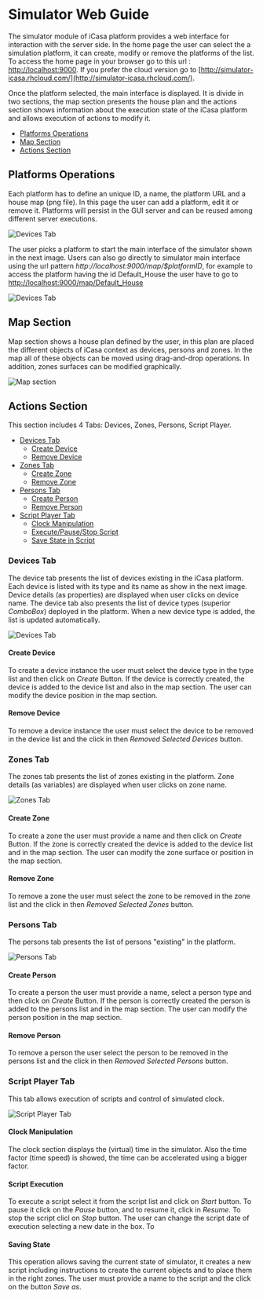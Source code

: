 # Simulator Web Guide

The simulator module of iCasa platform provides a web interface for interaction with the server side. In the home page the user can select the a simulation platform, it can create, modify or remove the platforms of the list. To access the home page in your browser go to this url : [http://localhost:9000](http://localhost:9000). If you prefer the cloud version go to [http://simulator-icasa.rhcloud.com/](http://simulator-icasa.rhcloud.com/).
    
Once the platform selected, the main interface is displayed. It is divide in two sections, the map section presents the house plan and the actions section shows information about the execution state of the iCasa platform and allows execution of actions to modify it.


- [Platforms Operations](#Platform)
- [Map Section](#Map)
- [Actions Section](#Actions)

<a name="Platform"></a> 
## Platforms Operations

Each platform has to define an unique ID, a name, the platform URL and a house map (png file). In this page the user can add a platform, edit it or remove it. Platforms will persist in the GUI server and can be reused among different server executions. 

![Devices Tab](guide/home-page.png "Device Tab")

The user picks a platform to start the main interface of the simulator shown in the next image. Users can also go directly to simulator main interface using the url pattern _http://localhost:9000/map/$platformID_, for example to access the platform having the id Default_House the user have to go to [http://localhost:9000/map/Default_House](http://localhost:9000/map/Default_House)

![Devices Tab](guide/main-interface.png "Device Tab")

<a name="Map"></a> 
## Map Section

Map section shows a house plan defined by the user, in this plan are placed the different objects of iCasa context as devices, persons and zones. In the map all of these objects can be moved using drag-and-drop operations. In addition, zones surfaces can be modified graphically.

![Map section](guide/map-section.png "Map section")

<a name="Actions"></a> 
## Actions Section

This section includes 4 Tabs: Devices, Zones, Persons, Script Player.

- [Devices Tab](#Devices)
  - [Create Device](#Description)
  - [Remove Device](#Description)
- [Zones Tab](#Zones)
  - [Create Zone](#Description)
  - [Remove Zone](#Description)
- [Persons Tab](#Persons)
  - [Create Person](#Description)
  - [Remove Person](#Description)
- [Script Player Tab](#Script)
  - [Clock Manipulation](#Description)
  - [Execute/Pause/Stop Script](#Description)
  - [Save State in Script](#Description)

<a name="Devices"></a> 
### Devices Tab

The device tab presents the list of devices existing in the iCasa platform. Each device is listed with its type and its name as show in the next image. Device details (as properties) are displayed when user clicks on device name. The device tab also presents the list of device types (superior _ComboBox_) deployed in the platform. When a new device type is added, the list is updated automatically.

![Devices Tab](guide/device-tab.png "Device Tab")

#### Create Device

To create a device instance the user must select the device type in the type list and then click on _Create_ Button. If the device is correctly created, the device is added to the device list and also in the map section. The user can modify the device position in the map section.

#### Remove Device

To remove a device instance the user must select the device to be removed in the device list and the click in then _Removed Selected Devices_ button. 

<a name="Zones"></a>
### Zones Tab

The zones tab presents the list of zones existing in the platform. Zone details (as variables) are displayed when user clicks on zone name.

![Zones Tab](guide/zone-tab.png "Zone Tab")

#### Create Zone

To create a zone the user must provide a name and then click on _Create_ Button. If the zone is correctly created the device is added to the device list and in the map section. The user can modify the zone surface or position in the map section.

#### Remove Zone

To remove a zone the user must select the zone to be removed in the zone list and the click in then _Removed Selected Zones_ button. 

<a name="Persons"></a>
### Persons Tab

The persons tab presents the list of persons "existing" in the platform. 

![Persons Tab](guide/person-tab.png "Persons Tab")

#### Create Person

To create a person the user must provide a name, select a person type and then click on _Create_ Button. If the person is correctly created the person is added to the persons list and in the map section. The user can modify the person position in the map section.

#### Remove Person

To remove a person the user select the person to be removed in the persons list and the click in then _Removed Selected Persons_ button. 

<a name="Script"></a>
### Script Player Tab

This tab allows execution of scripts and control of simulated clock.

![Script Player Tab](guide/script-tab.png "Script Player Tab")

#### Clock Manipulation

The clock section displays the (virtual) time in the simulator. Also the time factor (time speed) is showed, the time can be accelerated using a bigger factor.

#### Script Execution

To execute a script select it from the script list and click on _Start_ button. To pause it click on the _Pause_ button, and to resume it, click in _Resume_. To stop the script clicl on _Stop_ button. The user can change the script date of execution selecting a new date in the box. To 

#### Saving State

This operation allows saving the current state of simulator, it creates a new script including instructions to create the current objects and to place them in the right zones. The user must provide a name to the script and the click on the button _Save as_.